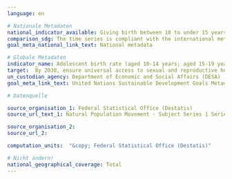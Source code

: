 ```yaml
---
language: en

# Nationale Metadaten
national_indicator_available: Giving birth between 10 to under 15 years <br> Giving birth between 15 to under 20 years
comparison_sdg: The time series is compliant with the international metadata description.
goal_meta_national_link_text: National metadata

# Globale Metadaten
indicator_name: Adolescent birth rate (aged 10-14 years; aged 15-19 years) per 1,000 women in that age group
target:  By 2030, ensure universal access to sexual and reproductive health-care services, including for family planning, information and education, and the integration of reproductive health into national strategies and programmes
un_custodian_agency: Department of Economic and Social Affairs (DESA)
goal_meta_link_text: United Nations Sustainable Development Goals Metadata

# Datenquelle

source_organisation_1: Federal Statistical Office (Destatis)
source_url_text_1: Natural Population Movement - Subject Series 1 Series 1.1 (Only available in German)

source_organisation_2:
source_url_2:

computation_units:  "&copy; Federal Statistical Office (Destatis)"

# Nicht ändern!
national_geographical_coverage: Total
---
```

